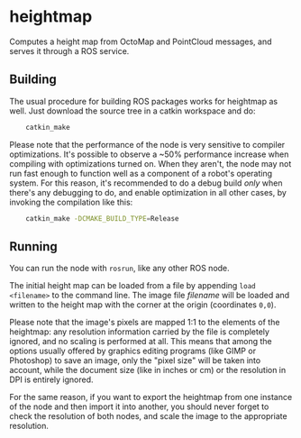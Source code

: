 # heightmap

Computes a height map from OctoMap and PointCloud messages, and serves it through a ROS service.

## Building

The usual procedure for building ROS packages works for heightmap as
well. Just download the source tree in a catkin workspace and do:

```sh
	catkin_make
```

Please note that the performance of the node is very sensitive to
compiler optimizations. It's possible to observe a ~50% performance
increase when compiling with optimizations turned on. When they
aren't, the node may not run fast enough to function well as a
component of a robot's operating system. For this reason, it's
recommended to do a debug build *only* when there's any debugging to
do, and enable optimization in all other cases, by invoking the
compilation like this:

```sh
	catkin_make -DCMAKE_BUILD_TYPE=Release
```

## Running

You can run the node with `rosrun`, like any other ROS node.

The initial height map can be loaded from a file by appending `load <filename>`
to the command line. The image file *filename* will be
loaded and written to the height map with the corner at the origin
(coordinates `0,0`). 

Please note that the image's pixels are mapped
1:1 to the elements of the heightmap: any resolution information carried by the file is completely ignored, and no scaling is
performed at all. This means that among the options usually offered by graphics editing programs (like GIMP or Photoshop) to save an image, only the "pixel size" will be taken into account, while the document size (like in inches or cm) or the resolution in DPI is entirely ignored.

For the same reason, if you want to export the heightmap from one instance of the node and then import it into another, you should never forget to check the resolution of both nodes, and scale the image to the appropriate resolution.
